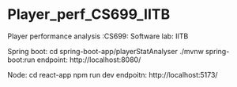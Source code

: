 # Player_perf_CS699_IITB
Player performance analysis :CS699: Software lab: IITB


Spring boot:
cd spring-boot-app/playerStatAnalyser
./mvnw spring-boot:run
endpoint: http://localhost:8080/

Node: 
cd react-app
npm run dev
endpoitn: http://localhost:5173/